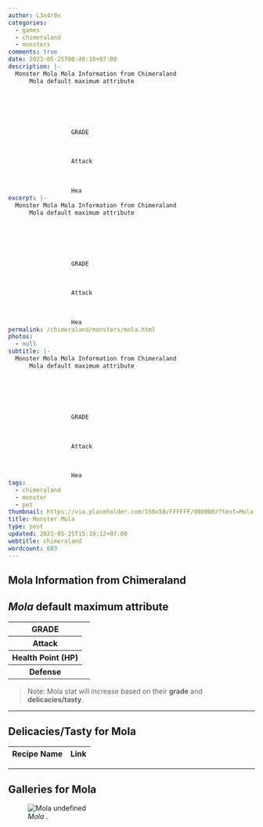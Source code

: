 ```yaml
---
author: L3n4r0x
categories:
  - games
  - chimeraland
  - monsters
comments: true
date: 2023-05-25T00:40:10+07:00
description: |-
  Monster Mola Mola Information from Chimeraland
      Mola default maximum attribute
      
        
          
            
              
                
                  GRADE
                  
                
                
                  Attack
                  
                
                
                  Hea
excerpt: |-
  Monster Mola Mola Information from Chimeraland
      Mola default maximum attribute
      
        
          
            
              
                
                  GRADE
                  
                
                
                  Attack
                  
                
                
                  Hea
permalink: /chimeraland/monsters/mola.html
photos:
  - null
subtitle: |-
  Monster Mola Mola Information from Chimeraland
      Mola default maximum attribute
      
        
          
            
              
                
                  GRADE
                  
                
                
                  Attack
                  
                
                
                  Hea
tags:
  - chimeraland
  - monster
  - pet
thumbnail: https://via.placeholder.com/550x50/FFFFFF/000000/?text=Mola
title: Monster Mola
type: post
updated: 2023-05-25T15:19:12+07:00
webtitle: chimeraland
wordcount: 603
---
```


<link
  rel="stylesheet"
  href="https://rawcdn.githack.com/dimaslanjaka/Web-Manajemen/870a349/css/bootstrap-5-3-0-alpha3-wrapper.css"
/>
<section id="bootstrap-wrapper">
  <div data-bs-theme="dark">
    <h2>Mola Information from Chimeraland</h2>
    <h2 id="attribute"><i>Mola</i> default maximum attribute</h2>
    <div class="row">
      <div class="col mb-2">
        <div class="card">
          <div class="card-body">
            <table>
              <tr>
                <th>GRADE</th>
                <td><br /></td>
              </tr>
              <tr>
                <th>Attack</th>
                <td></td>
              </tr>
              <tr>
                <th>Health Point (HP)</th>
                <td></td>
              </tr>
              <tr>
                <th>Defense</th>
                <td></td>
              </tr>
            </table>
          </div>
        </div>
      </div>
    </div>
    <blockquote class="bd-callout bd-callout-warning">
      Note: Mola stat will increase based on their <b>grade</b> and
      <b>delicacies/tasty</b>.
    </blockquote>
    <hr />
    <h2 id="delicacies">Delicacies/Tasty for Mola</h2>
    <div class="card">
      <div class="card-body">
        <div class="table-responsive">
          <table class="table table-striped">
            <thead>
              <tr>
                <th>Recipe Name</th>
                <th>Link</th>
              </tr>
            </thead>
            <tbody></tbody>
          </table>
        </div>
      </div>
    </div>
    <hr />
    <div id="gallery">
      <h2>Galleries for Mola</h2>
      <div class="row">
        <div class="col-lg-6 col-12">
          <figure>
            <img
              src="https://www.webmanajemen.com/undefined"
              alt="Mola undefined"
            />
            <figcaption style="word-wrap: break-word"><i>Mola</i> .</figcaption>
          </figure>
        </div>
      </div>
    </div>
  </div>
</section>